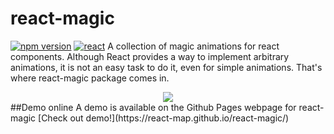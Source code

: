 # react-magic
[![npm version](https://badge.fury.io/js/react-magic.svg)](https://www.npmjs.com/package/react-magic)
  <a href="http://sioxas.github.io/"><img src="https://img.shields.io/travis/rust-lang/rust.svg" alt="react"></a>
A collection of magic animations for react components. Although React provides a way to implement arbitrary animations, it is not an easy task to do it, even for simple animations.  That's where react-magic package comes in.  
   
<div style="text-align:center" align="center">
  <img src="https://react-map.github.io/react-magic/demo.gif" />
</div>       
##Demo online   
A demo is available on the Github Pages webpage for react-magic [Check out demo!](https://react-map.github.io/react-magic/)        

